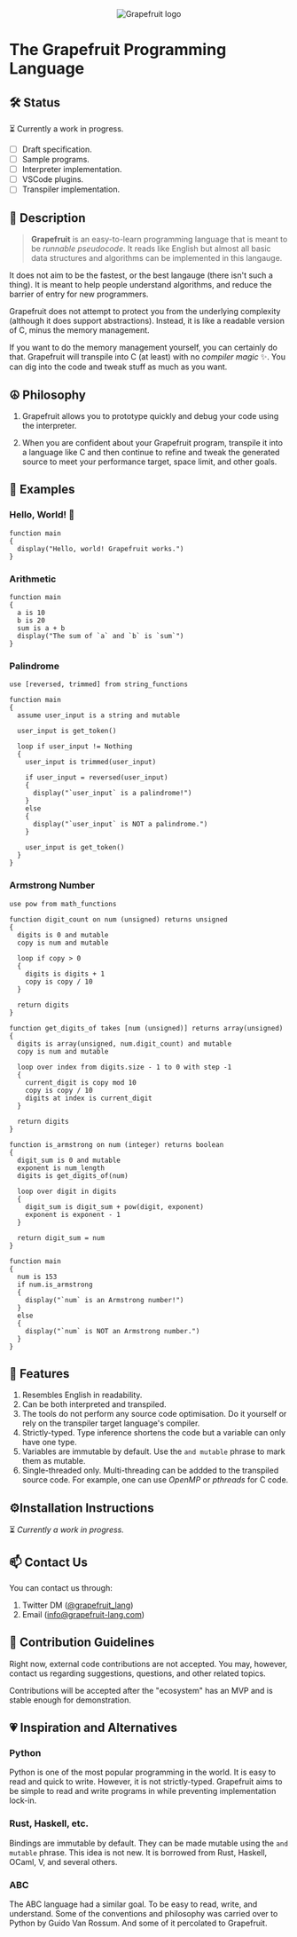 <div align="center">
  <img src="https://i.imgur.com/qJ4n8Sq.png" alt="Grapefruit logo">
</div>

# The Grapefruit Programming Language

## :hammer_and_wrench: Status

⏳ Currently a work in progress.

- [ ] Draft specification.
- [ ] Sample programs.
- [ ] Interpreter implementation.
- [ ] VSCode plugins.
- [ ] Transpiler implementation.

## 📖 Description

> **Grapefruit** is an easy-to-learn programming language that is meant to be _runnable pseudocode_. It reads like English but almost all basic data structures and algorithms can be implemented in this langauge.

It does not aim to be the fastest, or the best langauge (there isn't such a thing). It is meant to help people understand algorithms, and reduce the barrier of entry for new programmers.

Grapefruit does not attempt to protect you from the underlying complexity (although it does support abstractions). Instead, it is like a readable version of C, minus the memory management.

If you want to do the memory management yourself, you can certainly do that. Grapefruit will transpile into C (at least) with no _compiler magic_ ✨. You can dig into the code and tweak stuff as much as you want.

## ☮️ Philosophy

1. Grapefruit allows you to prototype quickly and debug your code using the interpreter.

2. When you are confident about your Grapefruit program, transpile it into a language like C and then continue to refine and tweak the generated source to meet your performance target, space limit, and other goals.

## :blue_book: Examples

### Hello, World! 👋

```grapefruit
function main
{
  display("Hello, world! Grapefruit works.")
}
```

### Arithmetic

```grapefruit
function main
{
  a is 10
  b is 20
  sum is a + b
  display("The sum of `a` and `b` is `sum`")
}
```

### Palindrome

```grapefruit
use [reversed, trimmed] from string_functions

function main
{
  assume user_input is a string and mutable

  user_input is get_token()

  loop if user_input != Nothing
  {
    user_input is trimmed(user_input)

    if user_input = reversed(user_input)
    {
      display("`user_input` is a palindrome!")
    }
    else
    {
      display("`user_input` is NOT a palindrome.")
    }

    user_input is get_token()
  }
}
```

### Armstrong Number

```grapefruit
use pow from math_functions

function digit_count on num (unsigned) returns unsigned
{
  digits is 0 and mutable
  copy is num and mutable

  loop if copy > 0
  {
    digits is digits + 1
    copy is copy / 10
  }

  return digits
}

function get_digits_of takes [num (unsigned)] returns array(unsigned)
{
  digits is array(unsigned, num.digit_count) and mutable
  copy is num and mutable

  loop over index from digits.size - 1 to 0 with step -1
  {
    current_digit is copy mod 10
    copy is copy / 10
    digits at index is current_digit
  }

  return digits
}

function is_armstrong on num (integer) returns boolean
{
  digit_sum is 0 and mutable
  exponent is num_length
  digits is get_digits_of(num)

  loop over digit in digits
  {
    digit_sum is digit_sum + pow(digit, exponent)
    exponent is exponent - 1
  }

  return digit_sum = num
}

function main
{
  num is 153
  if num.is_armstrong
  {
    display("`num` is an Armstrong number!")
  }
  else
  {
    display("`num` is NOT an Armstrong number.")
  }
}
```

## 📝 Features

1. Resembles English in readability.
2. Can be both interpreted and transpiled.
3. The tools do not perform any source code optimisation. Do it yourself or rely on the transpiler target language's compiler.
4. Strictly-typed. Type inference shortens the code but a variable can only have one type.
5. Variables are immutable by default. Use the `and mutable` phrase to mark them as mutable.
6. Single-threaded only. Multi-threading can be addded to the transpiled source code. For example, one can use _OpenMP_ or _pthreads_ for C code.

## ⚙️Installation Instructions

⏳ _Currently a work in progress._

## 📫 Contact Us

You can contact us through:

1. Twitter DM ([@grapefruit_lang](https://twitter.com/grapefruit_lang))
2. Email (info@grapefruit-lang.com)

## 🤝 Contribution Guidelines

Right now, external code contributions are not accepted. You may, however, contact us regarding suggestions, questions, and other related topics.

Contributions will be accepted after the "ecosystem" has an MVP and is stable enough for demonstration.

## 💗 Inspiration and Alternatives

### Python

Python is one of the most popular programming in the world. It is easy to read and quick to write. However, it is not strictly-typed. Grapefruit aims to be simple to read and write programs in while preventing implementation lock-in.

### Rust, Haskell, etc.

Bindings are immutable by default. They can be made mutable using the `and mutable` phrase. This idea is not new. It is borrowed from Rust, Haskell, OCaml, V, and several others.

### ABC

The ABC language had a similar goal. To be easy to read, write, and understand. Some of the conventions and philosophy was carried over to Python by Guido Van Rossum. And some of it percolated to Grapefruit.
